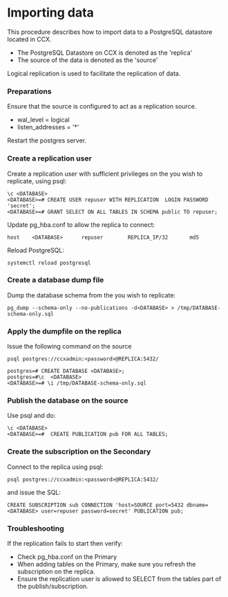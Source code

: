 # Importing data

This procedure describes how to import data to a PostgreSQL datastore located in CCX.
- The PostgreSQL Datastore on CCX is denoted as the 'replica'
- The source of the data is denoted as the 'source'

Logical replication is used to facilitate the replication of data.

### Preparations
Ensure that the source is configured to act as a replication source.
* wal_level = logical
* listen_addresses = '*'

Restart the postgres server.

### Create a replication user
Create a replication user with sufficient privileges on the <DATABASE> you wish to replicate, using psql:
```
\c <DATABASE>
<DATABASE>=# CREATE USER repuser WITH REPLICATION  LOGIN PASSWORD 'secret';
<DATABASE>=# GRANT SELECT ON ALL TABLES IN SCHEMA public TO repuser;
```

Update pg_hba.conf to allow the replica to connect:
```
host    <DATABASE>      repuser        REPLICA_IP/32       md5
```

Reload PostgreSQL:
```
systemctl reload postgresql
```


### Create a database dump file

Dump the database schema from the  <DATABASE> you wish to replicate:

```
pg_dump --schema-only --no-publications -d<DATABASE> > /tmp/DATABASE-schema-only.sql
```

### Apply the dumpfile on the replica
Issue the following command on the source
```
psql postgres://ccxadmin:<password>@REPLICA:5432/

postgres=# CREATE DATABASE <DATABASE>;
postgres=#\c  <DATABASE>
<DATABASE>=# \i /tmp/DATABASE-schema-only.sql
```

### Publish the database on the source
Use psql and do:
```
\c <DATABASE>
<DATABASE>=#  CREATE PUBLICATION pub FOR ALL TABLES;
```

### Create the subscription on the Secondary


Connect to the replica using psql:
```
psql postgres://ccxadmin:<password>@REPLICA:5432/
```
and issue the SQL:
```
CREATE SUBSCRIPTION sub CONNECTION 'host=SOURCE port=5432 dbname=<DATABASE> user=repuser password=secret' PUBLICATION pub;
```

### Troubleshooting
If the replication fails to start then verify:
* Check pg_hba.conf on the Primary
* When adding tables on the Primary, make sure you refresh the subscription on the replica.
* Ensure the replication user is allowed to SELECT from the tables part of the publish/subscription. 




